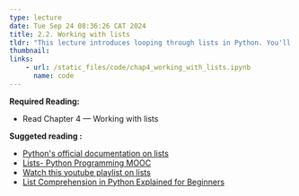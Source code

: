```yaml
---
type: lecture
date: Tue Sep 24 08:36:26 CAT 2024
title: 2.2. Working with lists
tldr: "This lecture introduces looping through lists in Python. You'll learn to process every item in a list efficiently, regardless of its length. This powerful technique allows you to perform the same actions on each element, enabling you to work effectively with lists containing thousands or even millions of items."
thumbnail: 
links: 
    - url: /static_files/code/chap4_working_with_lists.ipynb
      name: code
---
```

**Required Reading:**
- Read Chapter 4 — Working with lists

**Suggeted reading :**
- [Python's official documentation on lists](https://docs.python.org/3/tutorial/introduction.html#lists)
- [Lists- Python Programming MOOC](https://programming-24.mooc.fi/part-4/3-lists)
- [Watch this youtube playlist on lists](https://www.youtube.com/watch?v=f2RATcdPcrE&list=PLBlnK6fEyqRjSgal6OIEfzK4upXvkHSxW)
- [List Comprehension in Python Explained for Beginners](https://www.freecodecamp.org/news/list-comprehension-in-python/)




